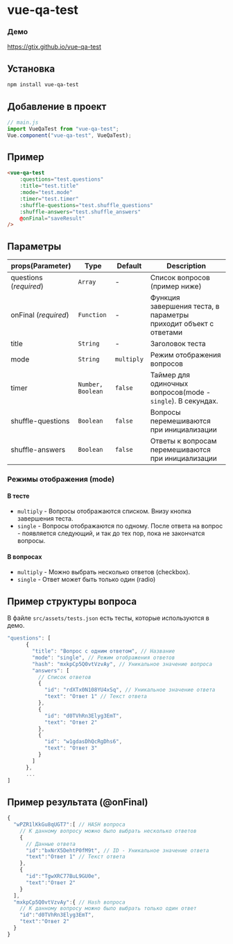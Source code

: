 # vue-qa-test

### Демо

https://gtix.github.io/vue-qa-test

## Установка

```bash
npm install vue-qa-test
```

## Добавление в проект

```js
// main.js
import VueQaTest from "vue-qa-test";
Vue.component("vue-qa-test", VueQaTest);
```

## Пример

```html
<vue-qa-test
	:questions="test.questions"
	:title="test.title"
	:mode="test.mode"
	:timer="test.timer"
	:shuffle-questions="test.shuffle_questions"
	:shuffle-answers="test.shuffle_answers"
	@onFinal="saveResult"
/>
```

## Параметры

| props(Parameter)       | Type              | Default    | Description                                                      |
| ---------------------- | ----------------- | ---------- | ---------------------------------------------------------------- |
| questions (_required_) | `Array`           | -          | Список вопросов (пример ниже)                                    |
| onFinal (_required_)   | `Function`        | -          | Функция завершения теста, в параметры приходит объект с ответами |
| title                  | `String`          | -          | Заголовок теста                                                  |
| mode                   | `String`          | `multiply` | Режим отображения вопросов                                       |
| timer                  | `Number, Boolean` | `false`    | Таймер для одиночных вопросов(mode - `single`). В секундах.      |
| shuffle-questions      | `Boolean`         | `false`    | Вопросы перемешиваются при инициализации                         |
| shuffle-answers        | `Boolean`         | `false`    | Ответы к вопросам перемешиваются при инициализации               |

### Режимы отображения (mode)

#### В тесте

- `multiply` - Вопросы отображаются списком. Внизу кнопка завершения теста.
- `single` - Вопросы отображаются по одному. После ответа на вопрос - появляется следующий, и так до тех пор, пока не закончатся вопросы.

#### В вопросах

- `multiply` - Можно выбрать несколько ответов (checkbox).
- `single` - Ответ может быть только один (radio)

## Пример структуры вопроса

В файле `src/assets/tests.json` есть тесты, которые используются в демо.

```js
"questions": [
      {
        "title": "Вопрос с одним ответом", // Название
        "mode": "single", // Режим отображения ответов
        "hash": "mxkpCp5Q0vtVzvAy", // Уникальное значение вопроса
        "answers": [
          // Список ответов
          {
            "id": "rdXTx0N108YU4xSq", // Уникальное значение ответа
            "text": "Ответ 1" // Текст ответа
          },
          {
            "id": "d0TVhRn3Elyg3EmT",
            "text": "Ответ 2"
          },
          {
            "id": "w1gdasDhQcRgDhs6",
            "text": "Ответ 3"
          }
        ]
      },
      ...
]
```

## Пример результата (@onFinal)

```js
{
  "wPZR1lKkGu8qUGT7":[ // HASH вопроса
    // К данному вопросу можно было выбрать несколько ответов
    {
      // Данные ответа
      "id":"bxNrX5DehtP0fM9t", // ID - Уникальное значение ответа
      "text":"Ответ 1" // Текст ответа
    },
    {
      "id":"TgwXRC77BuL9GU0e",
      "text":"Ответ 2"
    }
  ],
  "mxkpCp5Q0vtVzvAy":{ // Hash вопроса
    // К данному вопросу можно было выбрать только один ответ
    "id":"d0TVhRn3Elyg3EmT",
    "text":"Ответ 2"
  }
}
```
